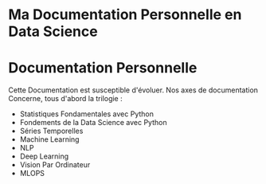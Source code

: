 # Ma Documentation Personnelle en Data Science

# Documentation Personnelle

Cette Documentation est susceptible d'évoluer. Nos axes de documentation Concerne, tous d'abord la trilogie : 
+ Statistiques Fondamentales avec Python 
+ Fondements de la Data Science avec Python
+ Séries Temporelles
+ Machine Learning
+ NLP
+ Deep Learning
+ Vision Par Ordinateur
+ MLOPS
